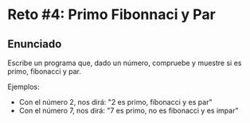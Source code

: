 # Reto #4: Primo Fibonnaci y Par

## Enunciado

Escribe un programa que, dado un número, compruebe y muestre si es primo, fibonacci y par.

Ejemplos:

- Con el número 2, nos dirá: "2 es primo, fibonacci y es par"
- Con el número 7, nos dirá: "7 es primo, no es fibonacci y es impar"
